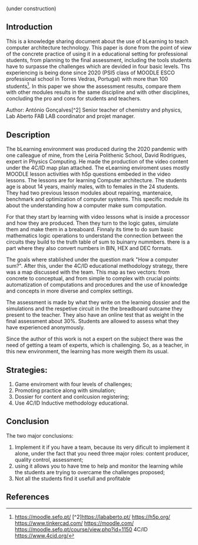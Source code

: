 (under construction)

## Introduction
This is a knowledge sharing document about the use of bLearning to teach computer architecture technology. This paper is done from the point of view of the concrete practice of using it in a educational setting for professional students, from planning to the final assessment, including the tools students have to  surpasse the challenges which are devided in four basic levels. Ths experiencing is being done since 2020 (PSI5 class of MOODLE ESCO professional school in Torres Vedras, Portugal) with more than 100 students[^1]. In this paper we show the assessment results, compare them with other modules results in the same discipline and with other disciplines, concluding the pro and cons for students and teachers.

Author: António Gonçalves[^2] 
Senior teacher of chemistry and physics, Lab Aberto FAB LAB coordinator and projet manager. 

## Description
The bLearning environment was produced during the 2020 pandemic with one calleague of mine, from the Leiria Polithenic School, David Rodrigues, expert in Physics Computing. He made the production of the video content under the 4C/ID map plan attached. The eLearning enviroment uses mostly MOODLE lesson activities with h5p questions embeded in the video lessons. The lessons are for learning Computer architecture. The students age is about 14 years, mainly males, with to females in the 24 students. They had two previous lesson modules about repairing, mantenaice, benchmark and optimization of computer systems. This specific module its about the understanding how a computer make sum computation. 

For that they start by learning with video lessons what is inside a processor and how they are produced. Then they turn to the logic gates, simulate them and make them in a breaboard. Finnaly its time to do sum basic mathematics logic operations to understand the connection between the circuits they build to the truth table of sum to buinarry nummbers. there is a part where they also convert numbers in BIN, HEX and DEC formats.

The goals where stablished under the question mark "How a computer sum?". After this, under the 4C/ID educational methodology strategy, there was a map discussed with the team. This map as two vectors: from concrete to conceptual, and from simple to complex with crucial points: automatization of computations and procedures and the use of knowledge and concepts in more diverse and complex settings.

The assessment is made by what they write on the learning dossier and the simulations and the respetive circuit in the the breadboard outcame they present to the teacher. They also have an online test that as weight in the final assessment about 30%. Students are allowed to assess what they have experienced anonymously.

Since the author of this work is not a expert on the subject there was the need of getting a team of experts, which is challenging. So, as a teacher, in this new environment, the learning has more weigth them its usual.

## Strategies:
1. Game enviroment with four levels of challenges;
2. Promoting practice along with simulation;
3. Dossier for content and conlcusion registering;
4. Use 4C/ID Inductive methodology educational.

## Conclusion
The two major conclusions:
1. Implement it if you have a team, because its very dificult to implement it alone, under the fact that you need three major roles:
   content producer, quality control, assessment;
2. using it allows you to have tme to help and monitor the learning while the students are trying to overcame the challenges proposed;
3. Not all the students find it usefull and profitable

## References
[^1]:https://moodle.sefo.pt/
[^2]https://lababerto.pt/
https://h5p.org/
https://www.tinkercad.com/
https://moodle.com/
https://moodle.sefo.pt/course/view.php?id=1150
4C/ID https://www.4cid.org/
